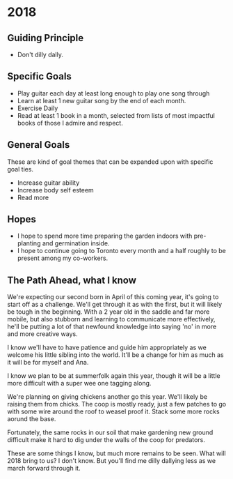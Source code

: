 # 2018

## Guiding Principle
* Don't dilly dally.

## Specific Goals
* Play guitar each day at least long enough to play one song through
* Learn at least 1 new guitar song by the end of each month.
* Exercise Daily
* Read at least 1 book in a month, selected from lists of most impactful books of those I admire and respect.

## General Goals
These are kind of goal themes that can be expanded upon with specific goal ties.

* Increase guitar ability
* Increase body self esteem
* Read more

## Hopes

* I hope to spend more time preparing the garden indoors with pre-planting and germination inside.
* I hope to continue going to Toronto every month and a half roughly to be present among my co-workers.


## The Path Ahead, what I know

We're expecting our second born in April of this coming year, it's going to start off as a challenge.  We'll get through it as with the first, but it will likely be tough in the beginning.  With a 2 year old in the saddle and far more mobile, but also stubborn and learning to communicate more effectively, he'll be putting a lot of that newfound knowledge into saying 'no' in more and more creative ways.

I know we'll have to have patience and guide him appropriately as we welcome his little sibling into the world.  It'll be a change for him as much as it will be for myself and Ana.

I know we plan to be at summerfolk again this year, though it will be a little more difficult with a super wee one tagging along.

We're planning on giving chickens another go this year.  We'll likely be raising them from chicks.  The coop is mostly ready, just a few patches to go with some wire around the roof to weasel proof it.  Stack some more rocks aorund the base.

Fortunately, the same rocks in our soil that make gardening new ground difficult make it hard to dig under the walls of the coop for predators.

These are some things I know, but much more remains to be seen.  What will 2018 bring to us?  I don't know.  But you'll find me dilly dallying less as we march forward through it.